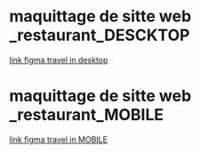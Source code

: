 # maquittage de sitte web _restaurant_DESCKTOP
[link figma travel in desktop](https://www.figma.com/file/tVTkrLbnn7B1Osq6zzoqXA/Untitled?node-id=44%3A203)<br>
# maquittage de sitte web _restaurant_MOBILE
[link figma travel in MOBILE](https://www.figma.com/file/Ws7WrK7jsKstEY9B4nAjg6/Untitled?node-id=2%3A99)<br>
